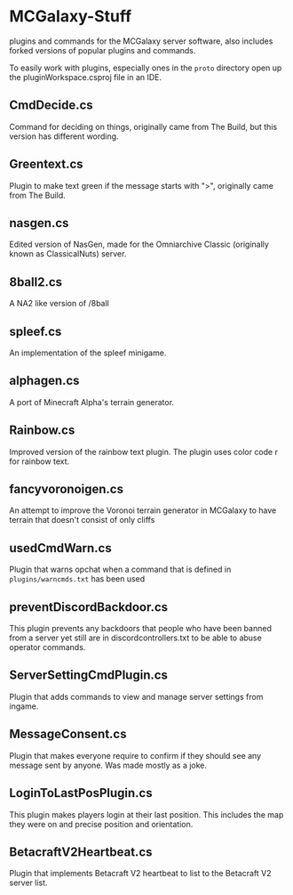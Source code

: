 # MCGalaxy-Stuff
plugins and commands for the MCGalaxy server software, also includes forked versions of popular plugins and commands.

To easily work with plugins, especially ones in the `proto` directory open up the pluginWorkspace.csproj file in an IDE.

## CmdDecide.cs
Command for deciding on things, originally came from The Build, but this version has different wording.
## Greentext.cs
Plugin to make text green if the message starts with ">", originally came from The Build.
## nasgen.cs
Edited version of NasGen, made for the Omniarchive Classic (originally known as ClassicalNuts) server.
## 8ball2.cs
A NA2 like version of /8ball
## spleef.cs
An implementation of the spleef minigame.
## alphagen.cs
A port of Minecraft Alpha's terrain generator.
## Rainbow.cs
Improved version of the rainbow text plugin. The plugin uses color code r for rainbow text.
## fancyvoronoigen.cs
An attempt to improve the Voronoi terrain generator in MCGalaxy to have terrain that doesn't consist of only cliffs
## usedCmdWarn.cs
Plugin that warns opchat when a command that is defined in `plugins/warncmds.txt` has been used
## preventDiscordBackdoor.cs
This plugin prevents any backdoors that people who have been banned from a server yet still are in discordcontrollers.txt to be able to abuse operator commands.
## ServerSettingCmdPlugin.cs
Plugin that adds commands to view and manage server settings from ingame.
## MessageConsent.cs
Plugin that makes everyone require to confirm if they should see any message sent by anyone. Was made mostly as a joke.
## LoginToLastPosPlugin.cs
This plugin makes players login at their last position. This includes the map they were on and precise position and orientation.
## BetacraftV2Heartbeat.cs
Plugin that implements Betacraft V2 heartbeat to list to the Betacraft V2 server list.
